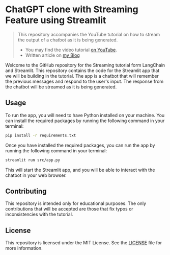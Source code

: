 # ChatGPT clone with Streaming Feature using Streamlit

>This repository accompanies the YouTube tutorial on how to stream the output of a chatbot as it is being generated. 
>- You may find the video tutorial [on YouTube](https://youtu.be/zKGeRWjJlTU).
>- Written article on [my Blog](https://alejandro-ao.com/how-to-use-streaming-in-langchain-and-streamlit/)


Welcome to the GitHub repository for the Streaming tutorial form LangChain and Streamlit. This repository contains the code for the Streamlit app that we will be building in the tutorial. The app is a chatbot that will remember the previous messages and respond to the user's input. The response from the chatbot will be streamed as it is being generated.

## Usage

To run the app, you will need to have Python installed on your machine. You can install the required packages by running the following command in your terminal:

```bash
pip install -r requirements.txt
```

Once you have installed the required packages, you can run the app by running the following command in your terminal:

```bash
streamlit run src/app.py
```

This will start the Streamlit app, and you will be able to interact with the chatbot in your web browser.

## Contributing

This repository is intended only for educational purposes. The only contributions that will be accepted are those that fix typos or inconsistencies with the tutorial. 

## License

This repository is licensed under the MIT License. See the [LICENSE](LICENSE) file for more information.

